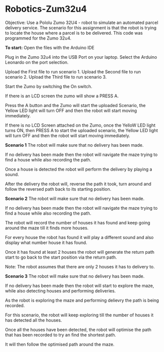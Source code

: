 # Robotics-Zum32u4
Objective: Use a Pololu Zumo 32U4 - robot to simulate an automated parcel delivery service. The scenario for this assignment is that the robot is trying to locate the house where a parcel is to be delivered. 
This code was programmed for the Zumo 32u4.

**To start:**
Open the files with the Arduino IDE

Plug in the Zumo 32u4 into the 	USB Port on your laptop.
Select the Arduino Leonardo on the port selection.

Upload the First file to run scenario 1.
Upload the Second file to run scenario 2.
Upload the Third file to run scenario 3.

Start the Zumo by switching the On switch.

If there is an LCD screen the zumo will show a PRESS A.

Press the A button and the Zumo will start the uploaded Scenario, the Yellow LED light will turn OFF and then the robot will start moving immediately.

If there is no LCD Screen attached on the Zumo, once the YelloW LED light turns ON, then PRESS A to start the uploaded scenario, the Yellow LED light will turn OFF and then the robot will start moving immediately.

**Scenario 1**
The robot will make sure that no delivery has been made.

If no delivery has been made then the robot will navigate the maze trying to find a house while also recording the path. 

Once a house is detected the robot will perform the delivery by playing a sound. 

After the delivery the robot will, reverse the path it took, turn around and follow the reversed path back to its starting position.

**Scenario 2**
The robot will make sure that no delivery has been made.

If no delivery has been made then the robot will navigate the maze trying to find a house while also recording the path.

The robot will record the number of houses it has found and keep going around the maze till it finds more houses.

For every house the robot has found it will play a different sound and also display what number house it has found.

Once it has found at least 2 houses the robot will generate the return path start to go back to the start position via the return path. 

Note: The robot assumes that there are only 2 houses it has to delivery to.

**Scenario 3**
The robot will make sure that no delivery has been made.

If no delivery has been made then the robot will start to explore the maze, while also detecting houses and performing deliveries.

As the robot is exploring the maze and performing delievry the path is being recorded.

For this scenario, the robot will keep exploring till the number of houses it has detected all the houses.

Once all the houses have been detected, the  robot will optimise the path that has been recorded to try an find the shortest path.

It will then follow the optimised path around the maze.


